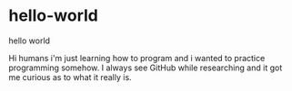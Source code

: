 # hello-world
hello world

Hi humans
i'm just learning how to program and i wanted to practice programming somehow. I always see GitHub while researching and it got me curious as to what it really is. 
